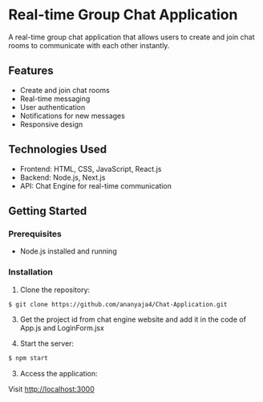 # Real-time Group Chat Application

A real-time group chat application that allows users to create and join chat rooms to communicate with each other instantly.

## Features

- Create and join chat rooms
- Real-time messaging
- User authentication
- Notifications for new messages
- Responsive design

## Technologies Used

- Frontend: HTML, CSS, JavaScript, React.js
- Backend: Node.js, Next.js
- API: Chat Engine for real-time communication

## Getting Started

### Prerequisites

- Node.js installed and running

### Installation

1. Clone the repository:

```bash
$ git clone https://github.com/ananyaja4/Chat-Application.git
```

3. Get the project id from chat engine website and add it in the code of App.js and LoginForm.jsx
   
2. Start the server:

```bash
$ npm start
```

3. Access the application:

Visit [http://localhost:3000](http://localhost:3000)
